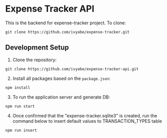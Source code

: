 # Expense Tracker API

This is the backend for expense-tracker project. To clone:
```
git clone https://github.com/ivyabe/expense-tracker.git
```

## Development Setup

1. Clone the repository:
```
git clone https://github.com/ivyabe/expense-tracker-api.git
```

2. Install all packages based on the `package.json`:

```
npm install
```

3. To run the application server and generate DB:

```
npm run start
```

4. Once confirmed that the "expense-tracker.sqlite3" is created, run the command below to insert default values to TRANSACTION_TYPES table

```
npm run insert
```


